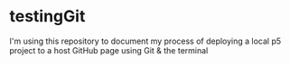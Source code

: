 # testingGit
I'm using this repository to document my process of deploying a local p5 project to a host GitHub page using Git &amp; the terminal
